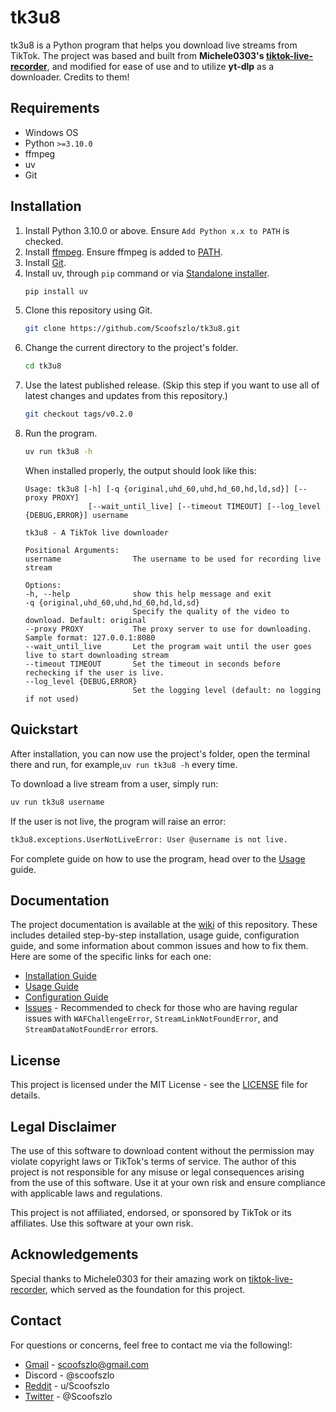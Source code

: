 # tk3u8

tk3u8 is a Python program that helps you download live streams from TikTok. The project was based and built from <b>Michele0303's [tiktok-live-recorder](https://github.com/Michele0303/tiktok-live-recorder)</b>, and modified for ease of use and to utilize <b>yt-dlp</b> as a downloader. Credits to them!


## Requirements
- Windows OS
- Python `>=3.10.0`
- ffmpeg
- uv
- Git

## Installation
1. Install Python 3.10.0 or above. Ensure `Add Python x.x to PATH` is checked.
2. Install [ffmpeg](https://ffmpeg.org/download.html). Ensure ffmpeg is added to [PATH](https://phoenixnap.com/kb/ffmpeg-windows#Step_3_Add_FFmpeg_to_PATH).
3. Install [Git](https://git-scm.com/downloads/win).
4. Install uv, through `pip` command or via [Standalone installer](https://docs.astral.sh/uv/getting-started/installation/#standalone-installer).
    ```sh
    pip install uv
    ```
5. Clone this repository using Git.
    ```sh
    git clone https://github.com/Scoofszlo/tk3u8.git
    ```
6. Change the current directory to the project's folder.
    ```sh
    cd tk3u8
    ```
7. Use the latest published release. (Skip this step if you want to use all of latest changes and updates from this repository.)
    ```sh
    git checkout tags/v0.2.0
    ```
8. Run the program.
    ```sh
    uv run tk3u8 -h
    ```
    When installed properly, the output should look like this:
    ```text
    Usage: tk3u8 [-h] [-q {original,uhd_60,uhd,hd_60,hd,ld,sd}] [--proxy PROXY]
                  [--wait_until_live] [--timeout TIMEOUT] [--log_level {DEBUG,ERROR}] username
    
    tk3u8 - A TikTok live downloader

    Positional Arguments:
    username                The username to be used for recording live stream

    Options:
    -h, --help              show this help message and exit
    -q {original,uhd_60,uhd,hd_60,hd,ld,sd}
                            Specify the quality of the video to download. Default: original
    --proxy PROXY           The proxy server to use for downloading. Sample format: 127.0.0.1:8080
    --wait_until_live       Let the program wait until the user goes live to start downloading stream
    --timeout TIMEOUT       Set the timeout in seconds before rechecking if the user is live.
    --log_level {DEBUG,ERROR}
                            Set the logging level (default: no logging if not used)
    ```

## Quickstart
After installation, you can now use the project's folder, open the terminal there and run, for example,`uv run tk3u8 -h` every time.

To download a live stream from a user, simply run:
```sh
uv run tk3u8 username
```

If the user is not live, the program will raise an error:
```sh
tk3u8.exceptions.UserNotLiveError: User @username is not live.
```

For complete guide on how to use the program, head over to the [Usage](https://github.com/Scoofszlo/tk3u8/wiki/Usage) guide.

## Documentation

The project documentation is available at the [wiki](https://github.com/Scoofszlo/tk3u8/wiki) of this repository. These includes detailed step-by-step installation,  usage guide, configuration guide, and some information about common issues and how to fix them. Here are some of the specific links for each one:

- [Installation Guide](https://github.com/Scoofszlo/tk3u8/wiki/Installation)
- [Usage Guide](https://github.com/Scoofszlo/tk3u8/wiki/Usage)
- [Configuration Guide](https://github.com/Scoofszlo/tk3u8/wiki/Configuration)
- [Issues](https://github.com/Scoofszlo/tk3u8/wiki/Issues) - Recommended to check for those who are having regular issues with `WAFChallengeError`, `StreamLinkNotFoundError`, and `StreamDataNotFoundError` errors.

## License

This project is licensed under the MIT License - see the [LICENSE](LICENSE) file for details.

## Legal Disclaimer

The use of this software to download content without the permission may violate copyright laws or TikTok's terms of service. The author of this project is not responsible for any misuse or legal consequences arising from the use of this software. Use it at your own risk and ensure compliance with applicable laws and regulations.

This project is not affiliated, endorsed, or sponsored by TikTok or its affiliates. Use this software at your own risk.

## Acknowledgements

Special thanks to Michele0303 for their amazing work on [tiktok-live-recorder](https://github.com/Michele0303/tiktok-live-recorder), which served as the foundation for this project.

## Contact

For questions or concerns, feel free to contact me via the following!:
- [Gmail](mailto:scoofszlo@gmail.com) - scoofszlo@gmail.com
- Discord - @scoofszlo
- [Reddit](https://www.reddit.com/user/Scoofszlo/) - u/Scoofszlo
- [Twitter](https://twitter.com/Scoofszlo) - @Scoofszlo
